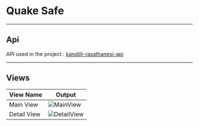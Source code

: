 # Quake Safe

---

## Api
API used in the project : [kandilli-rasathanesi-api](https://github.com/orhanayd/kandilli-rasathanesi-api)

---

## Views

| View Name | Output |
|------------ | -------- |
|Main View| ![MainView]([https://cdn.discordapp.com/attachments/1121721749118124074/1203110095844810762/Simulator_Screenshot_-_iPhone_15_Pro_-_2024-02-03_at_01.49.00.png?ex=65cfe697&is=65bd7197&hm=3be5c7861d04f40ff84a93fb96430d03367b096a391c002c1f3f6f5d3ce8dfdc](https://media.discordapp.net/attachments/1121721749118124074/1203110095316324362/Simulator_Screenshot_-_iPhone_15_Pro_-_2024-02-03_at_01.49.19.png?ex=65fe0b17&is=65eb9617&hm=f4758ae786c60273c59871110a6cf8b37c59694c1529d30ae5f07c6696b539a9&=&format=webp&quality=lossless&width=614&height=1332)https://media.discordapp.net/attachments/1121721749118124074/1203110095316324362/Simulator_Screenshot_-_iPhone_15_Pro_-_2024-02-03_at_01.49.19.png?ex=65fe0b17&is=65eb9617&hm=f4758ae786c60273c59871110a6cf8b37c59694c1529d30ae5f07c6696b539a9&=&format=webp&quality=lossless&width=614&height=1332&) | 
|Detail View| ![DetailView]([https://cdn.discordapp.com/attachments/1121721749118124074/1203110095316324362/Simulator_Screenshot_-_iPhone_15_Pro_-_2024-02-03_at_01.49.19.png?ex=65cfe697&is=65bd7197&hm=e860077fbdc302df6f9e4b7890bb03d0592a0054b1ef383e5982f24c46ea604a&](https://media.discordapp.net/attachments/1121721749118124074/1203110095844810762/Simulator_Screenshot_-_iPhone_15_Pro_-_2024-02-03_at_01.49.00.png?ex=65fe0b17&is=65eb9617&hm=f241fa49a40008b6a66d1946333ee06871da2262bedae9817f369d870a0fe3b2&=&format=webp&quality=lossless&width=614&height=1332)https://media.discordapp.net/attachments/1121721749118124074/1203110095844810762/Simulator_Screenshot_-_iPhone_15_Pro_-_2024-02-03_at_01.49.00.png?ex=65fe0b17&is=65eb9617&hm=f241fa49a40008b6a66d1946333ee06871da2262bedae9817f369d870a0fe3b2&=&format=webp&quality=lossless&width=614&height=1332)|
